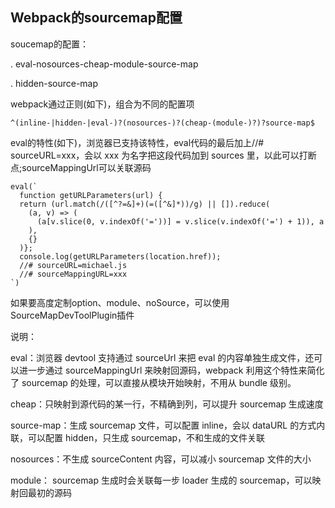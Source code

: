 ## Webpack的sourcemap配置

soucemap的配置：

. eval-nosources-cheap-module-source-map

. hidden-source-map

webpack通过正则(如下)，组合为不同的配置项

```
^(inline-|hidden-|eval-)?(nosources-)?(cheap-(module-)?)?source-map$
```

eval的特性(如下)，浏览器已支持该特性，eval代码的最后加上//# sourceURL=xxx，会以 xxx 为名字把这段代码加到 sources 里，以此可以打断点;sourceMappingUrl可以关联源码

```
eval(`
  function getURLParameters(url) {
  return (url.match(/([^?=&]+)(=([^&]*))/g) || []).reduce(
    (a, v) => (
      (a[v.slice(0, v.indexOf('='))] = v.slice(v.indexOf('=') + 1)), a
    ),
    {}
  )};
  console.log(getURLParameters(location.href));
  //# sourceURL=michael.js
  //# sourceMappingURL=xxx
`)
```

如果要高度定制option、module、noSource，可以使用SourceMapDevToolPlugin插件

说明：

eval：浏览器 devtool 支持通过 sourceUrl 来把 eval 的内容单独生成文件，还可以进一步通过 sourceMappingUrl 来映射回源码，webpack 利用这个特性来简化了 sourcemap 的处理，可以直接从模块开始映射，不用从 bundle 级别。

cheap：只映射到源代码的某一行，不精确到列，可以提升 sourcemap 生成速度

source-map：生成 sourcemap 文件，可以配置 inline，会以 dataURL 的方式内联，可以配置 hidden，只生成 sourcemap，不和生成的文件关联

nosources：不生成 sourceContent 内容，可以减小 sourcemap 文件的大小

module： sourcemap 生成时会关联每一步 loader 生成的 sourcemap，可以映射回最初的源码